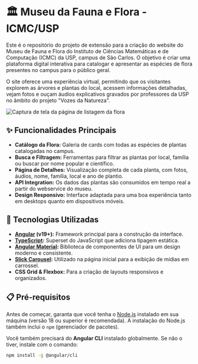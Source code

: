 # 🏛️ Museu da Fauna e Flora - ICMC/USP

Este é o repositório do projeto de extensão para a criação do website do Museu de Fauna e Flora do Instituto de Ciências Matemáticas e de Computação (ICMC) da USP, campus de São Carlos. O objetivo é criar uma plataforma digital interativa para catalogar e apresentar as espécies de flora presentes no campus para o público geral.

O site oferece uma experiência virtual, permitindo que os visitantes explorem as árvores e plantas do local, acessem informações detalhadas, vejam fotos e ouçam áudios explicativos gravados por professores da USP no âmbito do projeto "Vozes da Natureza".

![Captura de tela da página de listagem da flora](https://github.com/gabriel11ghs/museu-fauna-e-flora/assets/112695594/8040af04-7c22-446f-a6a9-8588820c7cc4)


## ✨ Funcionalidades Principais

- **Catálogo da Flora:** Galeria de cards com todas as espécies de plantas catalogadas no campus.
- **Busca e Filtragem:** Ferramentas para filtrar as plantas por local, família ou buscar por nome popular e científico.
- **Página de Detalhes:** Visualização completa de cada planta, com fotos, áudios, nome, família, local e ano de plantio.
- **API Integration:** Os dados das plantas são consumidos em tempo real a partir do webservice do museu.
- **Design Responsivo:** Interface adaptada para uma boa experiência tanto em desktops quanto em dispositivos móveis.

## 🚀 Tecnologias Utilizadas

- **[Angular](https://angular.io/) (v19+):** Framework principal para a construção da interface.
- **[TypeScript](https://www.typescriptlang.org/):** Superset do JavaScript que adiciona tipagem estática.
- **[Angular Material](https://material.angular.io/):** Biblioteca de componentes de UI para um design moderno e consistente.
- **[Slick Carousel](https://kenwheeler.github.io/slick/):** Utilizado na página inicial para a exibição de mídias em carrossel.
- **CSS Grid & Flexbox:** Para a criação de layouts responsivos e organizados.

## 📋 Pré-requisitos

Antes de começar, garanta que você tenha o [Node.js](https://nodejs.org/) instalado em sua máquina (versão 18 ou superior é recomendada). A instalação do Node.js também inclui o `npm` (gerenciador de pacotes).

Você também precisará do **Angular CLI** instalado globalmente. Se não o tiver, instale com o comando:
```bash
npm install -g @angular/cli
